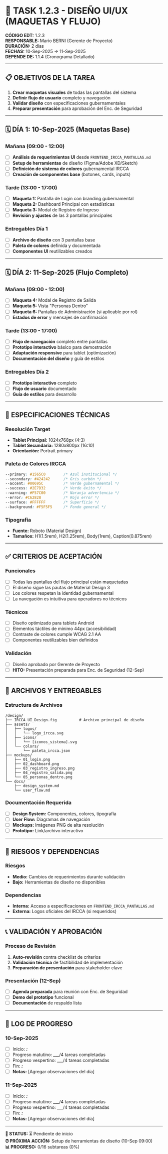 # 🎨 TASK 1.2.3 - DISEÑO UI/UX (MAQUETAS Y FLUJO)

**CÓDIGO EDT:** 1.2.3  
**RESPONSABLE:** Mario BERNI (Gerente de Proyecto)  
**DURACIÓN:** 2 días  
**FECHAS:** 10-Sep-2025 → 11-Sep-2025  
**DEPENDE DE:** 1.1.4 (Cronograma Detallado)

---

## 📋 OBJETIVOS DE LA TAREA

1. **Crear maquetas visuales** de todas las pantallas del sistema
2. **Definir flujo de usuario** completo y navegación
3. **Validar diseño** con especificaciones gubernamentales
4. **Preparar presentación** para aprobación del Enc. de Seguridad

---

## 🗓️ DÍA 1: 10-Sep-2025 (Maquetas Base)

### Mañana (09:00 - 12:00)
- [ ] **Análisis de requerimientos UI** desde `FRONTEND_IRCCA_PANTALLAS.md`
- [ ] **Setup de herramientas** de diseño (Figma/Adobe XD/Sketch)
- [ ] **Definición de sistema de colores** gubernamental IRCCA
- [ ] **Creación de componentes base** (botones, cards, inputs)

### Tarde (13:00 - 17:00)
- [ ] **Maqueta 1:** Pantalla de Login con branding gubernamental
- [ ] **Maqueta 2:** Dashboard Principal con estadísticas
- [ ] **Maqueta 3:** Modal de Registro de Ingreso
- [ ] **Revisión y ajustes** de las 3 pantallas principales

### Entregables Día 1
- [ ] **Archivo de diseño** con 3 pantallas base
- [ ] **Paleta de colores** definida y documentada
- [ ] **Componentes UI** reutilizables creados

---

## 🗓️ DÍA 2: 11-Sep-2025 (Flujo Completo)

### Mañana (09:00 - 12:00)
- [ ] **Maqueta 4:** Modal de Registro de Salida
- [ ] **Maqueta 5:** Vista "Personas Dentro"
- [ ] **Maqueta 6:** Pantallas de Administración (si aplicable por rol)
- [ ] **Estados de error** y mensajes de confirmación

### Tarde (13:00 - 17:00)
- [ ] **Flujo de navegación** completo entre pantallas
- [ ] **Prototipo interactivo** básico para demostración
- [ ] **Adaptación responsive** para tablet (optimización)
- [ ] **Documentación del diseño** y guía de estilos

### Entregables Día 2
- [ ] **Prototipo interactivo** completo
- [ ] **Flujo de usuario** documentado
- [ ] **Guía de estilos** para desarrollo

---

## 📐 ESPECIFICACIONES TÉCNICAS

### Resolución Target
- **Tablet Principal:** 1024x768px (4:3)
- **Tablet Secundaria:** 1280x800px (16:10)
- **Orientación:** Portrait primary

### Paleta de Colores IRCCA
```css
--primary: #1565C0        /* Azul institucional */
--secondary: #424242      /* Gris carbón */  
--accent: #00695C         /* Verde gubernamental */
--success: #2E7D32        /* Verde éxito */
--warning: #F57C00        /* Naranja advertencia */
--error: #C62828          /* Rojo error */
--surface: #FFFFFF        /* Superficie */
--background: #F5F5F5     /* Fondo general */
```

### Tipografía
- **Fuente:** Roboto (Material Design)
- **Tamaños:** H1(1.5rem), H2(1.25rem), Body(1rem), Caption(0.875rem)

---

## ✅ CRITERIOS DE ACEPTACIÓN

### Funcionales
- [ ] Todas las pantallas del flujo principal están maquetadas
- [ ] El diseño sigue las pautas de Material Design 3
- [ ] Los colores respetan la identidad gubernamental
- [ ] La navegación es intuitiva para operadores no técnicos

### Técnicos
- [ ] Diseño optimizado para tablets Android
- [ ] Elementos táctiles de mínimo 44px (accesibilidad)
- [ ] Contraste de colores cumple WCAG 2.1 AA
- [ ] Componentes reutilizables bien definidos

### Validación
- [ ] Diseño aprobado por Gerente de Proyecto
- [ ] **HITO:** Presentación preparada para Enc. de Seguridad (12-Sep)

---

## 📁 ARCHIVOS Y ENTREGABLES

### Estructura de Archivos
```
/design/
├── IRCCA_UI_Design.fig          # Archivo principal de diseño
├── assets/
│   ├── logos/
│   │   └── logo_ircca.svg
│   ├── icons/
│   │   └── [iconos_sistema].svg
│   └── colors/
│       └── paleta_ircca.json
├── mockups/
│   ├── 01_login.png
│   ├── 02_dashboard.png
│   ├── 03_registro_ingreso.png
│   ├── 04_registro_salida.png
│   └── 05_personas_dentro.png
└── docs/
    ├── design_system.md
    └── user_flow.md
```

### Documentación Requerida
- [ ] **Design System:** Componentes, colores, tipografía
- [ ] **User Flow:** Diagramas de navegación
- [ ] **Mockups:** Imágenes PNG de alta resolución
- [ ] **Prototipo:** Link/archivo interactivo

---

## 🚨 RIESGOS Y DEPENDENCIAS

### Riesgos
- **Medio:** Cambios de requerimientos durante validación
- **Bajo:** Herramientas de diseño no disponibles

### Dependencias
- **Interna:** Acceso a especificaciones en `FRONTEND_IRCCA_PANTALLAS.md`
- **Externa:** Logos oficiales del IRCCA (si requeridos)

---

## 📞 VALIDACIÓN Y APROBACIÓN

### Proceso de Revisión
1. **Auto-revisión** contra checklist de criterios
2. **Validación técnica** de factibilidad de implementación  
3. **Preparación de presentación** para stakeholder clave

### Presentación (12-Sep)
- [ ] **Agenda preparada** para reunión con Enc. de Seguridad
- [ ] **Demo del prototipo** funcional
- [ ] **Documentación** de respaldo lista

---

## 📝 LOG DE PROGRESO

### 10-Sep-2025
- [ ] Inicio: ___:___
- [ ] Progreso matutino: ___/4 tareas completadas
- [ ] Progreso vespertino: ___/4 tareas completadas
- [ ] Fin: ___:___
- [ ] **Notas:** [Agregar observaciones del día]

### 11-Sep-2025  
- [ ] Inicio: ___:___
- [ ] Progreso matutino: ___/4 tareas completadas
- [ ] Progreso vespertino: ___/4 tareas completadas
- [ ] Fin: ___:___
- [ ] **Notas:** [Agregar observaciones del día]

---

**🎯 STATUS:** ⏳ Pendiente de inicio  
**⏰ PRÓXIMA ACCIÓN:** Setup de herramientas de diseño (10-Sep 09:00)  
**📊 PROGRESO:** 0/16 subtareas (0%)
